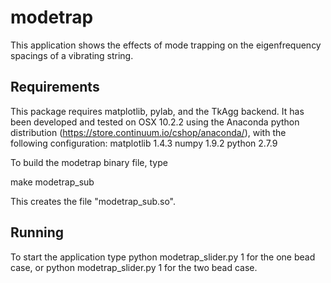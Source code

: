 # modetrap
This application shows the effects of mode trapping on the eigenfrequency spacings of a vibrating string.

## Requirements

This package requires matplotlib, pylab, and the TkAgg backend. It has been developed and tested on OSX 10.2.2 using the Anaconda python distribution (https://store.continuum.io/cshop/anaconda/), with the following configuration:
matplotlib 1.4.3
numpy 1.9.2
python 2.7.9

To build the modetrap binary file, type

make modetrap_sub

This creates the file "modetrap_sub.so". 

## Running

To start the application type 
python modetrap_slider.py 1
for the one bead case, or 
python modetrap_slider.py 1
for the two bead case.
